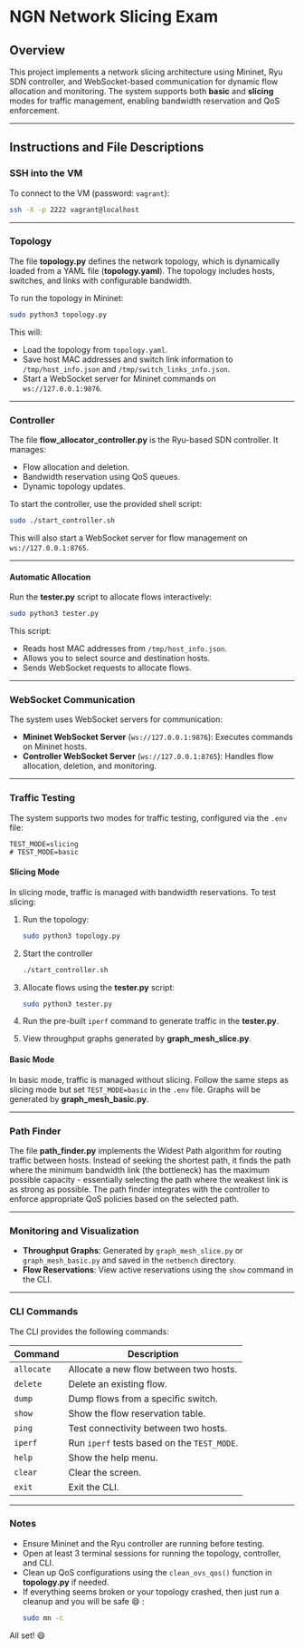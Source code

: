 # NGN Network Slicing Exam

## Overview

This project implements a network slicing architecture using Mininet, Ryu SDN controller, and WebSocket-based communication for dynamic flow allocation and monitoring. The system supports both **basic** and **slicing** modes for traffic management, enabling bandwidth reservation and QoS enforcement.

---

## Instructions and File Descriptions

### SSH into the VM

To connect to the VM (password: `vagrant`):

```bash
ssh -X -p 2222 vagrant@localhost
```

---

### Topology

The file **topology.py** defines the network topology, which is dynamically loaded from a YAML file (**topology.yaml**). The topology includes hosts, switches, and links with configurable bandwidth.

To run the topology in Mininet:

```bash
sudo python3 topology.py
```

This will:

- Load the topology from `topology.yaml`.
- Save host MAC addresses and switch link information to `/tmp/host_info.json` and `/tmp/switch_links_info.json`.
- Start a WebSocket server for Mininet commands on `ws://127.0.0.1:9876`.

---

### Controller

The file **flow_allocator_controller.py** is the Ryu-based SDN controller. It manages:

- Flow allocation and deletion.
- Bandwidth reservation using QoS queues.
- Dynamic topology updates.

To start the controller, use the provided shell script:

```bash
sudo ./start_controller.sh
```

This will also start a WebSocket server for flow management on `ws://127.0.0.1:8765`.

---

#### Automatic Allocation

Run the **tester.py** script to allocate flows interactively:

```bash
sudo python3 tester.py
```

This script:

- Reads host MAC addresses from `/tmp/host_info.json`.
- Allows you to select source and destination hosts.
- Sends WebSocket requests to allocate flows.

---

### WebSocket Communication

The system uses WebSocket servers for communication:

- **Mininet WebSocket Server** (`ws://127.0.0.1:9876`): Executes commands on Mininet hosts.
- **Controller WebSocket Server** (`ws://127.0.0.1:8765`): Handles flow allocation, deletion, and monitoring.

---

### Traffic Testing

The system supports two modes for traffic testing, configured via the `.env` file:

```properties
TEST_MODE=slicing
# TEST_MODE=basic
```

#### Slicing Mode

In slicing mode, traffic is managed with bandwidth reservations. To test slicing:

1. Run the topology:

   ```bash
   sudo python3 topology.py
   ```

2. Start the controller

   ```bash
   ./start_controller.sh
   ```

3. Allocate flows using the **tester.py** script:

   ```bash
   sudo python3 tester.py
   ```

4. Run the pre-built `iperf` command to generate traffic in the **tester.py**.

5. View throughput graphs generated by **graph_mesh_slice.py**.

#### Basic Mode

In basic mode, traffic is managed without slicing. Follow the same steps as slicing mode but set `TEST_MODE=basic` in the `.env` file. Graphs will be generated by **graph_mesh_basic.py**.

---

### Path Finder

The file **path_finder.py** implements the Widest Path algorithm for routing traffic between hosts. Instead of seeking the shortest path, it finds the path where the minimum bandwidth link (the bottleneck) has the maximum possible capacity - essentially selecting the path where the weakest link is as strong as possible. The path finder integrates with the controller to enforce appropriate QoS policies based on the selected path.

---

### Monitoring and Visualization

- **Throughput Graphs**: Generated by `graph_mesh_slice.py` or `graph_mesh_basic.py` and saved in the `netbench` directory.
- **Flow Reservations**: View active reservations using the `show` command in the CLI.

---

### CLI Commands

The CLI provides the following commands:

| Command    | Description                                 |
| ---------- | ------------------------------------------- |
| `allocate` | Allocate a new flow between two hosts.      |
| `delete`   | Delete an existing flow.                    |
| `dump`     | Dump flows from a specific switch.          |
| `show`     | Show the flow reservation table.            |
| `ping`     | Test connectivity between two hosts.        |
| `iperf`    | Run `iperf` tests based on the `TEST_MODE`. |
| `help`     | Show the help menu.                         |
| `clear`    | Clear the screen.                           |
| `exit`     | Exit the CLI.                               |

---

### Notes

- Ensure Mininet and the Ryu controller are running before testing.
- Open at least 3 terminal sessions for running the topology, controller, and CLI.
- Clean up QoS configurations using the `clean_ovs_qos()` function in **topology.py** if needed.
- If everything seems broken or your topology crashed, then just run a cleanup and you will be safe :smile: :
  ```bash
  sudo mn -c
  ```

All set! :smile:
